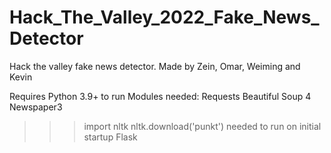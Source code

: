 # Hack_The_Valley_2022_Fake_News_Detector
Hack the valley fake news detector.
 Made by Zein, Omar, Weiming and Kevin

Requires Python 3.9+ to run
Modules needed:
Requests
Beautiful Soup 4
Newspaper3
  >>> import nltk
  >>> nltk.download('punkt')
  needed to run on initial startup
Flask